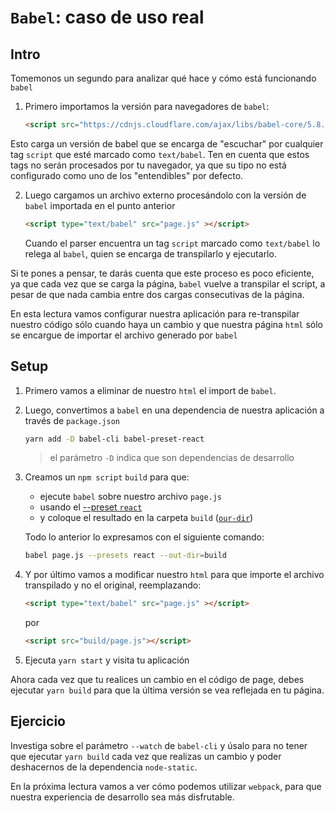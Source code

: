 # `Babel`: caso de uso real

## Intro

Tomemonos un segundo para analizar qué hace y cómo está funcionando `babel`

1. Primero importamos la versión para navegadores de `babel`:

   ```html
   <script src="https://cdnjs.cloudflare.com/ajax/libs/babel-core/5.8.24/browser.min.js"></script>
   ```

  Esto carga un versión de babel que se encarga de "escuchar" por cualquier tag
  `script` que esté marcado como `text/babel`. Ten en cuenta que estos tags no
  serán procesados por tu navegador, ya que su tipo no está configurado como uno
  de los "entendibles" por defecto.

2. Luego cargamos un archivo externo procesándolo con la versión de `babel`
   importada en el punto anterior

   ```html
   <script type="text/babel" src="page.js" ></script>
   ```

   Cuando el parser encuentra un tag `script` marcado como `text/babel` lo
   relega al `babel`, quien se encarga de transpilarlo y ejecutarlo.

Si te pones a pensar, te darás cuenta que este proceso es poco eficiente, ya que
cada vez que se carga la página, `babel` vuelve a transpilar el script, a pesar
de que nada cambia entre dos cargas consecutivas de la página.

En esta lectura vamos configurar nuestra aplicación para re-transpilar nuestro
código sólo cuando haya un cambio y que nuestra página `html` sólo se encargue
de importar el archivo generado por `babel`

## Setup

1. Primero vamos a eliminar de nuestro `html` el import de `babel`.

2. Luego, convertimos a `babel` en una dependencia de nuestra aplicación a
   través de `package.json`

   ```sh
   yarn add -D babel-cli babel-preset-react
   ```

   > el parámetro `-D` indica que son dependencias de desarrollo

3. Creamos un `npm script` `build` para que:

   - ejecute `babel` sobre nuestro archivo `page.js`
   - usando el [--preset `react`](https://babeljs.io/docs/plugins/preset-react/)
   - y coloque el resultado en la carpeta `build` ([`our-dir`](https://babeljs.io/docs/usage/cli/#babel-compile-files))

   Todo lo anterior lo expresamos con el siguiente comando:

   ```sh
   babel page.js --presets react --out-dir=build
   ```

4. Y por último vamos a modificar nuestro `html` para que importe el archivo
   transpilado y no el original, reemplazando:

   ```html
   <script type="text/babel" src="page.js" ></script>
   ```

   por

   ```html
   <script src="build/page.js"></script>
   ```

5. Ejecuta `yarn start` y visita tu aplicación

Ahora cada vez que tu realices un cambio en el código de page, debes ejecutar
`yarn build` para que la última versión se vea reflejada en tu página.

## Ejercicio

Investiga sobre el parámetro `--watch` de `babel-cli` y úsalo para no tener que
ejecutar `yarn build` cada vez que realizas un cambio y poder deshacernos de la
dependencia `node-static`.

En la próxima lectura vamos a ver cómo podemos utilizar `webpack`, para que
nuestra experiencia de desarrollo sea más disfrutable.
